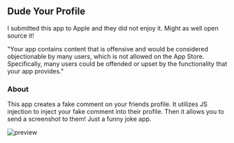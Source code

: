 ## Dude Your Profile

I submitted this app to Apple and they did not enjoy it. Might as well open source it!

"Your app contains content that is offensive and would be considered objectionable by many users, which is not allowed on the App Store. Specifically, many users could be offended or upset by the functionality that your app provides."


### About

This app creates a fake comment on your friends profile. It utilizes JS injection to inject your fake comment into their profile. Then it allows you to send a screenshot to them! Just a funny joke app.

![preview](http://www.revolunet.com/static/parisjs8/img/logo-revolunet-carre.jpg "preview")